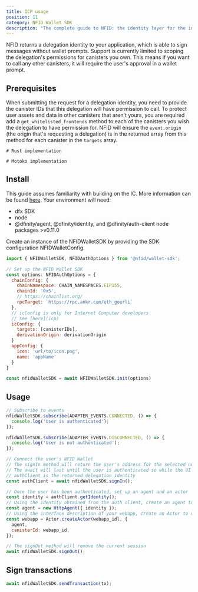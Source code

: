 ```yaml
---
title: ICP usage
position: 11
category: NFID Wallet SDK
description: "The complete guide to NFID: the identity layer for the internet."
---
```


NFID returns a delegation identity to your application, which is able to sign messages without wallet prompts. Support is currently limited to scoping the delegation's permissions for canisters you own. This means if you want to call any other canisters, it will require the user's approval in a wallet prompt.

## Prerequisites
When submitting the request for a delegation identity, you need to provide the canister IDs that this delegation will have permission to call. To protect user assets and data in other canisters that aren't yours, you are required add a `get_whitelisted_frontends` method to each of the canisters you wish the delegation to have permission for. NFID will ensure the `event.origin` (the origin that's requesting a delegation) is in the returned array from this method for each canister in the `targets` array.

```
# Rust implementation

# Motoko implementation
```

## Install
This guide assumes familiarity with building on the IC. More information can be found [here](https://internetcomputer.org/docs/current/developer-docs/build/install-upgrade-remove). Your environment will need:
- dfx SDK
- node
- @dfinity/agent, @dfinity/identity, and @dfinity/auth-client node packages >v0.11.0

Create an instance of the NFIDWalletSDK by providing the SDK configuration NFIDWalletConfig.

```javascript
import { NFIDWalletSDK, NFIDAuthOptions } from '@nfid/wallet-sdk';

// Set up the NFID Wallet SDK
const options: NFIDAuthOptions = {
  chainConfig: {
    chainNamespace: CHAIN_NAMESPACES.EIP155,
    chainId: '0x5',
    // https://chainlist.org/
    rpcTarget: `https://rpc.ankr.com/eth_goerli`
  },
  // icConfig is only for Internet Computer developers
  // see [here](icp)
  icConfig: {
    targets: [canisterIDs],
    derivationOrigin: derivationOrigin
  }
  appConfig: {
    icon: 'url/to/icon.png',
    name: 'appName'
  }
}

const nfidWalletSDK = await NFIDWalletSDK.init(options)
```

## Usage
```javascript
// Subscribe to events
nfidWalletSDK.subscribe(ADAPTER_EVENTS.CONNECTED, () => {
  console.log('User is authenticated');
});

nfidWalletSDK.subscribe(ADAPTER_EVENTS.DISCONNECTED, () => {
  console.log('User is not authenticated');
});

// Connect the user's NFID Wallet
// The signIn method will return the user's address for the selected network
// The await will last until the user is authenticated so while the UI modal is displayed
// authClient is the returned delegation identity
const authClient = await nfidWalletSDK.signIn();

// Once the user has been authenticated, set up an agent and an actor
const identity = authClient.getIdentity();
// Using the identity obtained from the auth client, create an agent to interact with the IC
const agent = new HttpAgent({ identity });
// Using the interface description of your webapp, create an Actor to call its service methods
const webapp = Actor.createActor(webapp_idl, {
  agent,
  canisterId: webapp_id,
});

// The signOut method will remove the current session
await nfidWalletSDK.signOut();
```

## Sign transactions
```javascript
await nfidWalletSDK.sendTransaction(tx);
```
